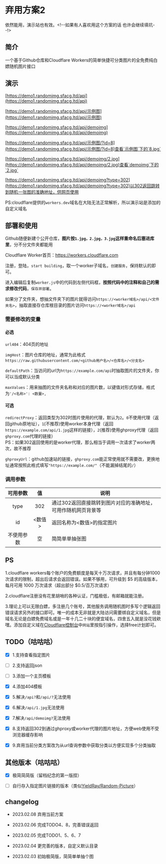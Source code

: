 # 弃用方案2

依然能用，演示站也有效。<!--如果有人喜欢用这个方案的话 也许会继续填坑--!>

## 简介

一个基于Github仓库和Cloudflare Workers的简单快捷可分类图片的全免费纯白嫖随机图片接口

## 演示

[https://demo1.randomimg.sfacg.ltd/api](https://demo1.randomimg.sfacg.ltd/api)

[https://demo1.randomimg.sfacg.ltd/api/示例图](https://demo1.randomimg.sfacg.ltd/api/示例图)

[https://demo1.randomimg.sfacg.ltd/api/demoimg](https://demo1.randomimg.sfacg.ltd/api/demoimg)

[https://demo1.randomimg.sfacg.ltd/api/示例图/?id=8](https://demo1.randomimg.sfacg.ltd/api/示例图/?id=8)查看`示例图`下的`8.jpg`

[https://demo1.randomimg.sfacg.ltd/api/demoimg/2.jpg](https://demo1.randomimg.sfacg.ltd/api/demoimg/2.jpg)查看`demoimg`下的`2.jpg`

[https://demo1.randomimg.sfacg.ltd/api/demoimg?type=302](https://demo1.randomimg.sfacg.ltd/api/demoimg?type=302)以302返回跳转到随机一张图的准确地址，供网页使用

PS:cloudflare提供的`workers.dev`域名在大陆无法正常解析，所以演示站是添加的自定义域名

## 部署和使用

Github随便新建个公开仓库，**图片按`1.jpg，2.jpg，3.jpg`这样重命名后塞进库里**，分不分文件夹都能用

Cloudflare Worker首页：https://workers.cloudflare.com

注册，登陆，`start building`，取一个worker子域名，`创建服务`，保持默认的即可。

进入编辑后复制`worker.js`中的代码到左侧代码框，**按照代码中的注释和自己的需求修改代码**，`保存并部署`。

如果分了文件夹，想抽文件夹下的图片就得访问`https://<worker域名>/api/<文件夹名>`，抽取直接存仓库根目录的图片访问`https://<worker域名>/api`

### 需要修改的变量

#### 必选

`url404`：404页的地址

`imgHost`：图片仓库的地址，通常为此格式`https://raw.githubusercontent.com/<github用户名>/<仓库名>/<分支名>`

`defaultPath`：当访问的url为`https://example.com/api`时抽取图片的文件夹，你可以当成默认分类

`maxValues`：用来抽图的文件夹名称和对应的图片数，以键值对形式存储，格式为`'/<名称>': <数量>,`

#### 可选

`redirectProxy`：返回类型为302时图片使用的代理，默认为`2`。`0`不使用代理（返回github原地址），`1`(不推荐)使用worker本身代理（返回`https://example.com/api/1.jpg`这样的链接），`2`(推荐)使用ghproxy代理（返回`ghproxy.com`代理的链接）  
PS：如果302返回使用的是worker代理，那么相当于调用一次请求了worker两次，故不推荐

`ghproxyUrl`：github加速站的链接，`ghproxy.com`能正常使用就不需要改，更换地址通常按照此格式填写`"https://example.com/"`（不能漏掉结尾的`/`）

### 调用参数

<table>
<thead>
  <tr>
    <th>可用参数</th>
    <th>值</th>
    <th>说明</th>
  </tr>
</thead>
<tbody>
  <tr>
    <td align="center">type</td>
    <td align="center">302</td>
    <td>通过302返回直接跳转到图片对应的准确地址，可用作随机网页背景等</td>
  </tr>
  <tr>
    <td align="center">id</td>
    <td align="center">&lt;数值&gt;</td>
    <td>返回名称为&lt;数值&gt;的指定图片</td>
  </tr>
  <tr>
    <td align="center">不使用参数</td>
    <td align="center">空</td>
    <td>简简单单抽张图</td>
  </tr>
</tbody>
</table>

<!--
### 举个栗子

我希望在[Cheshire-Nya/random-genshin-img](https://github.com/Cheshire-Nya/random-genshin-img)仓库下`纳西妲`文件夹下的35张图片中抽取，那么worker.js中：

[Line5](https://github.com/Cheshire-Nya/easy-random-img-api/blob/5fd71f5a549ab6e5ea8240a15891299bac9a89a2/worker.js#L5)就应该是`var imgHost = "https://raw.githubusercontent.com/Cheshire-Nya/random-genshin-img/main";`

[Line17](https://github.com/Cheshire-Nya/easy-random-img-api/blob/5fd71f5a549ab6e5ea8240a15891299bac9a89a2/worker.js#L17)应为`if (imgPath == '/%E7%BA%B3%E8%A5%BF%E5%A6%B2') { max=35;}`

访问时应使用的链接为`https://<worker域名>/api/纳西妲`
-->

## PS

1.cloudflare workers每个账户的免费额度是每天十万次请求，并且有每分钟1000次请求的限制，超出后请求会返回错误。如果不够用，可升级到 $5 的高级版本，每月可用 1000 万次请求（超出部分 $0.5/百万次请求）

2.cloudflare注册没有花里胡哨的各种认证，门槛极低，有邮箱就能注册。

3.理论上可以无限白嫖，多注册几个账号，其他服务调用随机图时多写个逻辑返回错误请求另外的接口即可。唯一的成本无非就是大陆访问需要绑自定义域名，但是域名无论是白嫖免费域名或是一年十几二十块的便宜域名，四舍五入就是没花钱欸嘿。添加自定义域在[Cloudflare控制台](https://dash.cloudflare.com/)中`网站`里按指引操作，选择free计划即可。

## TODO（咕咕咕）

- [x] 1.支持查看指定图片

- [ ] 2.支持返回json

- [ ] 3.添加一个主页模板

- [x] 4.添加404模板

- [x] 5.解决`/api?`和`/api/?`无法使用

- [x] 6.解决`/api/1.jpg`无法使用

- [x] 7.解决`/api/demoimg?`无法使用

- [x] 8.支持返回302到通过ghproxy或worker代理的图片地址，方便web使用不受浏览器缓存影响

- [x] 9.弃用当前分类方案改为从url查询参数中获取分类以方便实现多个分类抽取

## 其他版本（咕咕咕）

- [x] 极简简简版（留档纪念的第一版捏）

- [ ] 自行存入指定图片链接的版本（类似[YieldRay/Random-Picture](https://github.com/YieldRay/Random-Picture)）

## changelog

- 2023.02.08 弃用当前方案

- 2023.02.06 完成TODO4、8，完善错误返回

- 2023.02.05 完成TODO1、5、6、7

- 2023.02.04 更完善的版本，自定义默认目录

- 2023.02.03 初始极简版，简简单单抽个图
